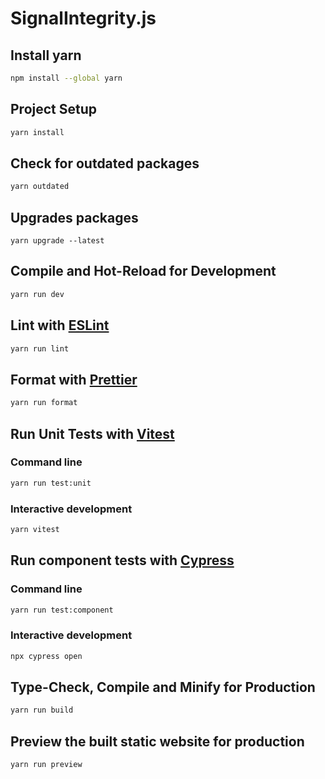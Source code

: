 # SignalIntegrity.js

## Install yarn

```sh
npm install --global yarn
```

## Project Setup

```sh
yarn install
```

## Check for outdated packages

```sh
yarn outdated
```

## Upgrades packages

```
yarn upgrade --latest
```

## Compile and Hot-Reload for Development

```sh
yarn run dev
```

## Lint with [ESLint](https://eslint.org/)

```sh
yarn run lint
```

## Format with [Prettier](https://prettier.io/)

```sh
yarn run format
```

## Run Unit Tests with [Vitest](https://vitest.dev/)

### Command line

```sh
yarn run test:unit
```

### Interactive development

```sh
yarn vitest
```

## Run component tests with [Cypress](https://docs.cypress.io/guides/overview/why-cypress)

### Command line

```sh
yarn run test:component
```

### Interactive development

```sh
npx cypress open
```

## Type-Check, Compile and Minify for Production

```sh
yarn run build
```

## Preview the built static website for production

```sh
yarn run preview
```
